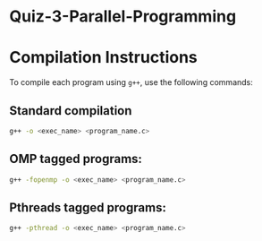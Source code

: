# Quiz-3-Parallel-Programming
# Compilation Instructions

To compile each program using `g++`, use the following commands:
## Standard compilation
```sh
g++ -o <exec_name> <program_name.c>
```

## OMP tagged programs:
```sh
g++ -fopenmp -o <exec_name> <program_name.c>
```

## Pthreads tagged programs:
```sh
g++ -pthread -o <exec_name> <program_name.c>
```
